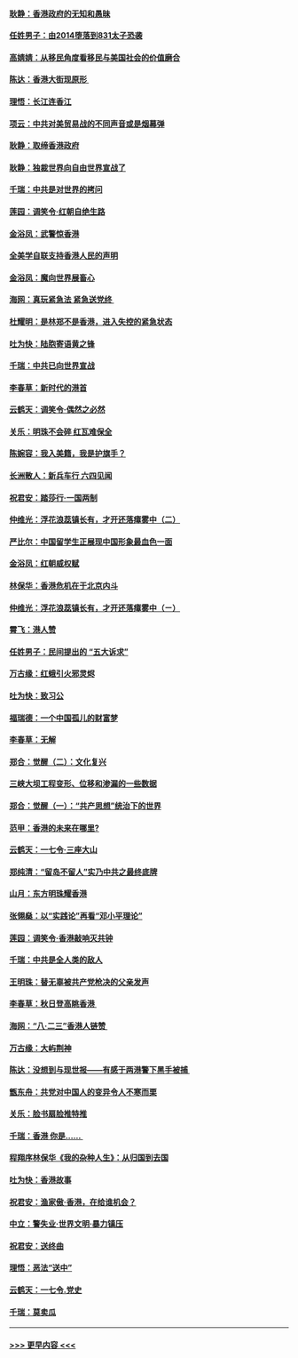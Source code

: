 #### [耿静：香港政府的无知和愚昧](../pages/nsc993/n11494238.md?t=09040500) 
#### [任姓男子：由2014堕落到831太子恐袭](../pages/nsc993/n11496683.md?t=09040500) 
#### [高婧婧：从移民角度看移民与美国社会的价值磨合](../pages/nsc993/n11495757.md?t=09040500) 
#### [陈达：香港大街现原形 ](../pages/nsc993/n11495441.md?t=09040500) 
#### [理悟：长江连香江](../pages/nsc993/n11495377.md?t=09040500) 
#### [项云：中共对美贸易战的不同声音或是烟幕弹](../pages/nsc993/n11494929.md?t=09040500) 
#### [耿静：取缔香港政府](../pages/nsc993/n11494218.md?t=09040500) 
#### [耿静：独裁世界向自由世界宣战了](../pages/nsc993/n11494190.md?t=09040500) 
#### [千瑞：中共是对世界的拷问](../pages/nsc993/n11493021.md?t=09040500) 
#### [莲园：调笑令‧红朝自绝生路](../pages/nsc993/n11493011.md?t=09040500) 
#### [金浴凤：武警惊香港](../pages/nsc993/n11492994.md?t=09040500) 
#### [全美学自联支持香港人民的声明](../pages/nsc993/n11492630.md?t=09040500) 
#### [金浴凤：魔向世界展畜心](../pages/nsc993/n11492599.md?t=09040500) 
#### [海网：真玩紧急法 紧急送党终 ](../pages/nsc993/n11492535.md?t=09040500) 
#### [杜耀明：是林郑不是香港，进入失控的紧急状态](../pages/nsc993/n11491420.md?t=09040500) 
#### [吐为快：陆胞寄语黄之锋](../pages/nsc993/n11491117.md?t=09040500) 
#### [千瑞：中共已向世界宣战](../pages/nsc993/n11490123.md?t=09040500) 
#### [李春草：新时代的港首](../pages/nsc993/n11489864.md?t=09040500) 
#### [云鹤天：调笑令·偶然之必然](../pages/nsc993/n11489701.md?t=09040500) 
#### [关乐：明珠不会碎 红瓦难保全](../pages/nsc993/n11489647.md?t=09040500) 
#### [陈婉容：我入美籍，我是护旗手？](../pages/nsc993/n11487908.md?t=09040500) 
#### [长洲散人：新兵车行 六四见闻](../pages/nsc993/n11487729.md?t=09040500) 
#### [祝君安：踏莎行‧一国两制](../pages/nsc993/n11487699.md?t=09040500) 
#### [仲维光：浮花浪蕊镇长有，才开还落瘴雾中（二）](../pages/nsc993/n11483286.md?t=09040500) 
#### [严比尔：中国留学生正展现中国形象最血色一面](../pages/nsc993/n11485145.md?t=09040500) 
#### [金浴凤：红朝威权赋](../pages/nsc993/n11485191.md?t=09040500) 
#### [林保华：香港危机在于北京内斗](../pages/nsc993/n11484593.md?t=09040500) 
#### [仲维光：浮花浪蕊镇长有，才开还落瘴雾中（ㄧ）](../pages/nsc993/n11483259.md?t=09040500) 
#### [霄飞：港人赞](../pages/nsc993/n11482957.md?t=09040500) 
#### [任姓男子：民间提出的 “五大诉求”](../pages/nsc993/n11482897.md?t=09040500) 
#### [万古缘：红蛾引火邪灵烬](../pages/nsc993/n11482886.md?t=09040500) 
#### [吐为快：致习公](../pages/nsc993/n11482867.md?t=09040500) 
#### [福瑞德：一个中国孤儿的财富梦](../pages/nsc993/n11482817.md?t=09040500) 
#### [李春草：无解](../pages/nsc993/n11482791.md?t=09040500) 
#### [郑合：觉醒（二）：文化复兴](../pages/nsc993/n11478025.md?t=09040500) 
#### [三峡大坝工程变形、位移和渗漏的一些数据](../pages/nsc993/n11478232.md?t=09040500) 
#### [郑合：觉醒（一）：“共产思想”统治下的世界](../pages/nsc993/n11477663.md?t=09040500) 
#### [范甲：香港的未来在哪里?](../pages/nsc993/n11477249.md?t=09040500) 
#### [云鹤天：一七令·三座大山](../pages/nsc993/n11477192.md?t=09040500) 
#### [郑纯清：“留岛不留人”实乃中共之最终底牌](../pages/nsc993/n11476160.md?t=09040500) 
#### [山月：东方明珠耀香港](../pages/nsc993/n11476077.md?t=09040500) 
#### [张翎燊：以“实践论”再看“邓小平理论”](../pages/nsc993/n11475733.md?t=09040500) 
#### [莲园：调笑令‧香港敲响灭共钟](../pages/nsc993/n11475723.md?t=09040500) 
#### [千瑞：中共是全人类的敌人](../pages/nsc993/n11475329.md?t=09040500) 
#### [王明珠：替无辜被共产党枪决的父亲发声](../pages/nsc993/n11474570.md?t=09040500) 
#### [李春草：秋日登高眺香港 ](../pages/nsc993/n11474491.md?t=09040500) 
#### [海网：“八·二三”香港人链赞 ](../pages/nsc993/n11474538.md?t=09040500) 
#### [万古缘：大屿荆神](../pages/nsc993/n11474401.md?t=09040500) 
#### [陈达：没想到与现世报——有感于两港警下黑手被捕 ](../pages/nsc993/n11472557.md?t=09040500) 
#### [甑东舟：共党对中国人的变异令人不寒而栗](../pages/nsc993/n11472496.md?t=09040500) 
#### [关乐：脸书扇脸推特推](../pages/nsc993/n11472488.md?t=09040500) 
#### [千瑞：香港  你是…… ](../pages/nsc993/n11472459.md?t=09040500) 
#### [程翔序林保华《我的杂种人生》：从归国到去国](../pages/nsc993/n11472369.md?t=09040500) 
#### [吐为快：香港故事](../pages/nsc993/n11471931.md?t=09040500) 
#### [祝君安：渔家傲‧香港，在给谁机会？](../pages/nsc993/n11469718.md?t=09040500) 
#### [中立：警失业‧世界文明‧暴力镇压](../pages/nsc993/n11467566.md?t=09040500) 
#### [祝君安：送终曲](../pages/nsc993/n11467546.md?t=09040500) 
#### [理悟：恶法“送中”](../pages/nsc993/n11467290.md?t=09040500) 
#### [云鹤天：一七令.党史](../pages/nsc993/n11464122.md?t=09040500) 
#### [千瑞：莫卖瓜](../pages/nsc993/n11463014.md?t=09040500) 

----
#### [ >>> 更早内容 <<< ](../indexes/nsc993-earlier.md)
